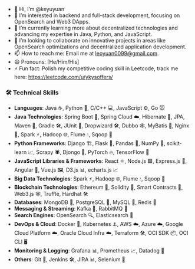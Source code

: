 - 👋 Hi, I’m @keyuyuan
- 👀 I’m interested in backend and full-stack development, focusing on OpenSearch and Web3 DApps.
- 🌱 I’m currently learning more about decentralized technologies and advancing my expertise in Java, Python, and JavaScript.
- 💞️ I’m looking to collaborate on innovative projects in areas like OpenSearch optimizations and decentralized application development.
- 📫 How to reach me: Email me at leoyuan0099@gmail.com.
- 😄 Pronouns: [He/Him/His]
- ⚡ Fun fact: Polish my competitive coding skill in Leetcode, track me here: https://leetcode.com/u/ykysoffers/ 

### 🛠 Technical Skills
- **Languages**: Java ☕, Python 🐍, C/C++ 💻, JavaScript ⚙️, Go 🐭
- **Java Technologies**: Spring Boot 🍃, Spring Cloud ☁️, Hibernate 🐘, JPA, Maven 🧰, Gradle 🛠️, JUnit 🧪, Dropwizard 🛠️, Dubbo 🕸️, MyBatis 🐍, Nginx 🚀, Spark ⚡, Hadoop 🌐, Flume 💧, Sqoop 🔗
- **Python Frameworks**: Django 🏗️, Flask 🍶, Pandas 🐼, NumPy 🔢, scikit-learn 📈, Scrapy 🕷️, Djongo 🐍, PyTorch 🔥, TensorFlow 🧠
- **JavaScript Libraries & Frameworks**: React ⚛️, Node.js 🟩, Express.js 🚂, Angular 🔺, Vue.js 🖼️, D3.js 📊, echarts.js 📈
- **Big Data Technologies**: Spark ⚡, Hadoop 🌐, Flume 💧, Sqoop 🔗
- **Blockchain Technologies**: Ethereum 💎, Solidity 🔗, Smart Contracts 📜, Web3.js 🕸️, Truffle, Hardhat 🛠️
- **Databases**: MongoDB 🍃, PostgreSQL 🐘, MySQL 🔢, Redis 🔄
- **Messaging & Streaming**: Kafka 🐳, RabbitMQ 🐇
- **Search Engines**: OpenSearch 🔍, Elasticsearch 🔎
- **DevOps & Cloud**: Docker 🐳, Kubernetes ⚓, AWS ☁️, Azure ☁️, Google Cloud Platform ☁️, Oracle Cloud Infra ☁️, Terraform 🛠️, OCI SDK 📦, OCI CLI 🖥️
- **Monitoring & Logging**: Grafana 📊, Prometheus 📈, Datadog 🐶
- **Others**: Git 🔧, Jenkins 🛠️, JIRA 📊, Selenium 🤖

